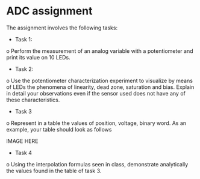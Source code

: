 # ADC assignment
The assignment involves the following tasks:

- Task 1:

o Perform the measurement of an analog variable with a potentiometer and print its value on 10 LEDs.

- Task 2:

o Use the potentiometer characterization experiment to visualize by means of LEDs the phenomena of linearity, dead zone, saturation and bias. Explain in detail your observations even if the sensor used does not have any of these characteristics.

- Task 3

o Represent in a table the values of position, voltage, binary word. As an example, your table should look as follows

IMAGE HERE

- Task 4

o Using the interpolation formulas seen in class, demonstrate analytically the values found in the table of task 3.
